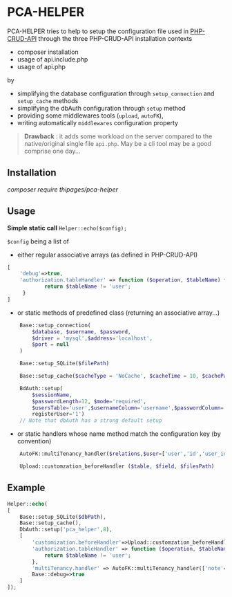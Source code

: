 # PCA-HELPER

PCA-HELPER tries to help to setup the configuration file used in [PHP-CRUD-API](https://github.com/mevdschee/php-crud-api) through the three PHP-CRUD-API installation contexts
- composer installation
- usage of api.include.php
- usage of api.php

by
- simplifying the database configuration through `setup_connection` and `setup_cache` methods
- simplifying the dbAuth configuration through `setup` method
- providing some middlewares tools (`upload`, `autoFK`),
- writing automatically `middlewares` configuration property


> **Drawback** : it adds some workload on the server compared to the native/original single file `api.php`.  May be a cli tool may be a good comprise one day...

## Installation
_composer require thipages/pca-helper_

## Usage

**Simple static call**
`Helper::echo($config);`

`$config` being a list of
- either regular associative arrays (as defined in PHP-CRUD-API)
```php
[
    'debug'=>true,
    'authorization.tableHandler' => function ($operation, $tableName) {
            return $tableName != 'user';
     }
]
```
- or static methods of predefined class (returning an associative array...)
```php
    Base::setup_connection(
        $database, $username, $password,
        $driver = 'mysql',$address='localhost',
        $port = null
    )
```
```php
    Base::setup_SQLite($filePath)
```
```php
    Base::setup_cache($cacheType = 'NoCache', $cacheTime = 10, $cachePath = null)
```
```php
    BdAuth::setup(
        $sessionName,
        $passwordLength=12, $mode='required',
        $usersTable='user',$usernameColumn='username',$passwordColumn='password',$ 
        registerUser='1')
    // Note that dbAuth has a strong default setup
```
- or static handlers whose name method match the configuration key (by convention)
```php
    AutoFK::multiTenancy_handler($relations,$user=['user','id','user_id'])     
```
```php
    Upload::customzation_beforeHandler ($table, $field, $filesPath)     
```


## Example

```php
Helper::echo(
[
    Base::setup_SQLite($dbPath),
    Base::setup_cache(),
    DbAuth::setup('pca_helper',8),
    [
        'customization.beforeHandler'=>Upload::customzation_beforeHandler('note','document','./files'),
        'authorization.tableHandler' => function ($operation, $tableName) {
            return $tableName != 'user';
        },
        'multiTenancy.handler' => AutoFK::multiTenancy_handler(['note'=>'user_id']),
        Base::debug=>true
    ]
]);
```










